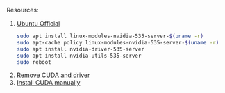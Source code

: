 Resources:

1. [Ubuntu Official](https://ubuntu.com/server/docs/nvidia-drivers-installation)
   ```bash
   sudo apt install linux-modules-nvidia-535-server-$(uname -r)
   sudo apt-cache policy linux-modules-nvidia-535-server-$(uname -r)
   sudo apt install nvidia-driver-535-server
   sudo apt install nvidia-utils-535-server
   sudo reboot
   ```
2. [Remove CUDA and driver](https://docs.nvidia.com/cuda/cuda-installation-guide-linux/index.html#removing-cuda-toolkit-and-driver)
3. [Install CUDA manually](https://developer.nvidia.com/cuda-11-8-0-download-archive?target_os=Linux&target_arch=x86_64&Distribution=Ubuntu&target_version=22.04&target_type=runfile_local)
